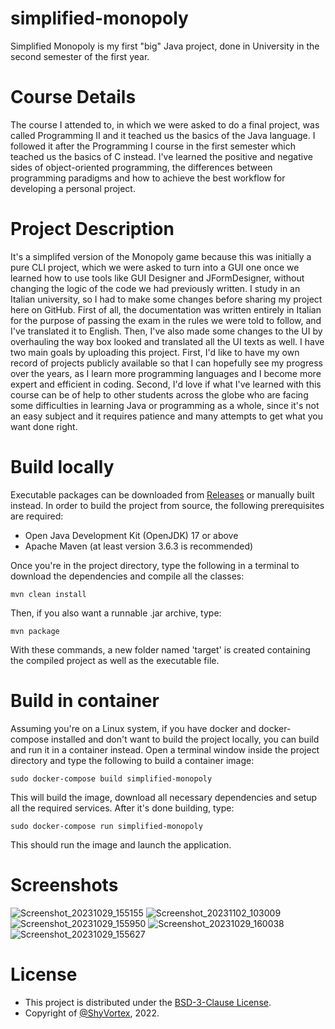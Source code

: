 # simplified-monopoly
Simplified Monopoly is my first "big" Java project, done in University in the second semester of the first year. 

# Course Details
The course I attended to, in which we were asked to do a final project, was called Programming II and it teached us the basics of the Java language. 
I followed it after the Programming I course in the first semester which teached us the basics of C instead. 
I've learned the positive and negative sides of object-oriented programming, the differences between programming paradigms and how to achieve 
the best workflow for developing a personal project.

# Project Description
It's a simplifed version of the Monopoly game because this was initially a pure CLI project, which we were asked to turn into a GUI one once we learned 
how to use tools like GUI Designer and JFormDesigner, without changing the logic of the code we had previously written. 
I study in an Italian university, so I had to make some changes before sharing my project here on GitHub. First of all, the documentation was 
written entirely in Italian for the purpose of passing the exam in the rules we were told to follow, and I've translated it to English. 
Then, I've also made some changes to the UI by overhauling the way box looked and translated all the UI texts as well. 
I have two main goals by uploading this project. 
First, I'd like to have my own record of projects publicly available so that I can hopefully see my progress over the years, 
as I learn more programming languages and I become more expert and efficient in coding. 
Second, I'd love if what I've learned with this course can be of help to other students across the globe who are facing some difficulties 
in learning Java or programming as a whole, since it's not an easy subject and it requires patience and many attempts to get what you want done right.

# Build locally
Executable packages can be downloaded from [Releases](https://github.com/ShyVortex/simplified-monopoly/releases) or manually built instead.
In order to build the project from source, the following prerequisites are required:
- Open Java Development Kit (OpenJDK) 17 or above
- Apache Maven (at least version 3.6.3 is recommended)

Once you're in the project directory, type the following in a terminal to download the dependencies and compile all the classes:
 ```shell
 mvn clean install
 ```
Then, if you also want a runnable .jar archive, type:
 ```shell
 mvn package
 ```
With these commands, a new folder named 'target' is created containing the compiled project as well as the executable file.

# Build in container
Assuming you're on a Linux system, if you have docker and docker-compose installed and don't want to build the project locally, you can build and run it
in a container instead. Open a terminal window inside the project directory and type the following to build a container image:
 ```shell
 sudo docker-compose build simplified-monopoly
 ```
This will build the image, download all necessary dependencies and setup all the required services.
After it's done building, type:
 ```shell
 sudo docker-compose run simplified-monopoly
 ```
This should run the image and launch the application.

# Screenshots
![Screenshot_20231029_155155](https://github.com/ShyVortex/simplified-monopoly/assets/111277410/8977b57c-cfa5-4878-8d93-0045b746605f)
![Screenshot_20231102_103009](https://github.com/ShyVortex/simplified-monopoly/assets/111277410/cb08bed8-c87e-4293-aa2d-70636d2254b2)
![Screenshot_20231029_155950](https://github.com/ShyVortex/simplified-monopoly/assets/111277410/7a934b06-a476-4f73-ac15-dcf6f6d77c96)
![Screenshot_20231029_160038](https://github.com/ShyVortex/simplified-monopoly/assets/111277410/b78cec10-883d-4196-9a9e-4973d814c206)
![Screenshot_20231029_155627](https://github.com/ShyVortex/simplified-monopoly/assets/111277410/ec1fe832-3cac-4dbb-b56d-bed6837abc47)

# License
- This project is distributed under the [BSD-3-Clause License](https://github.com/ShyVortex/simplified-monopoly/blob/master/LICENSE.md).
- Copyright of [@ShyVortex](https://github.com/ShyVortex), 2022.
